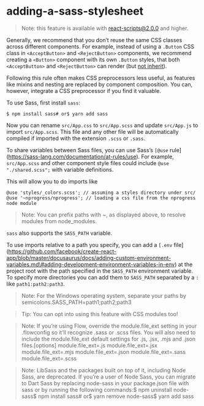 adding-a-sass-stylesheet
========================

> Note: this feature is available with react-scripts@2.0.0 and higher.

Generally, we recommend that you don’t reuse the same CSS classes across different components. For example, instead of using a `.Button` CSS class in `<AcceptButton>` and `<RejectButton>` components, we recommend creating a `<Button>` component with its own `.Button` styles, that both `<AcceptButton>` and `<RejectButton>` can render (but [not inherit](https://facebook.github.io/react/docs/composition-vs-inheritance.html)).

Following this rule often makes CSS preprocessors less useful, as features like mixins and nesting are replaced by component composition. You can, however, integrate a CSS preprocessor if you find it valuable.

To use Sass, first install `sass`:

    $ npm install sass# or$ yarn add sass

Now you can rename `src/App.css` to `src/App.scss` and update `src/App.js` to import `src/App.scss`. This file and any other file will be automatically compiled if imported with the extension `.scss` or `.sass`.

To share variables between Sass files, you can use Sass’s `[@use` rule\](https://sass-lang.com/documentation/at-rules/use). For example, `src/App.scss` and other component style files could include `@use "./shared.scss";` with variable definitions.

This will allow you to do imports like

    @use 'styles/_colors.scss'; // assuming a styles directory under src/
    @use '~nprogress/nprogress'; // loading a css file from the nprogress node module

> Note: You can prefix paths with ~, as displayed above, to resolve modules from node\_modules.

`sass` also supports the `SASS_PATH` variable.

To use imports relative to a path you specify, you can add a `[.env` file\](https://github.com/facebook/create-react-app/blob/master/docusaurus/docs/adding-custom-environment-variables.md\#adding-development-environment-variables-in-env) at the project root with the path specified in the `SASS_PATH` environment variable. To specify more directories you can add them to `SASS_PATH` separated by a `:` like `path1:path2:path3`.

> Note: For the Windows operating system, separate your paths by semicolons.SASS\_PATH=path1;path2;path3

> Tip: You can opt into using this feature with CSS modules too!

> Note: If you’re using Flow, override the module.file\_ext setting in your .flowconfig so it’ll recognize .sass or .scss files. You will also need to include the module.file\_ext default settings for .js, .jsx, .mjs and .json files.\[options\] module.file\_ext=.js module.file\_ext=.jsx module.file\_ext=.mjs module.file\_ext=.json module.file\_ext=.sass module.file\_ext=.scss

> Note: LibSass and the packages built on top of it, including Node Sass, are deprecated. If you’re a user of Node Sass, you can migrate to Dart Sass by replacing node-sass in your package.json file with sass or by running the following commands:$ npm uninstall node-sass$ npm install sass\# or$ yarn remove node-sass$ yarn add sass

